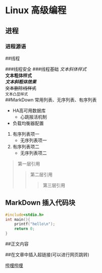 # Linux 高级编程

## 进程

### 进程源语

##线程

###线程安全
###线程基础
*文本斜体样式*</br>
**文本粗体样式**</br>
***文本斜粗体效果***</br>
~~文本删除线样式~~</br>
`文本凸显样式`</br>
##MarkDown 常用列表、无序列表、有序列表
* HA高可用数据库
	* 心跳报活机制
* 负载均衡器配置
1. 有序列表项一
	* 无序列表项一
2. 有序列表项二
	* 无序列表项二
> 第一层引用
>> 第二层引用
>>> 第三层引用
## MarkDown 插入代码块

```c
#include<stdio.h>
int main(){
	printf("hello\n");
	return 0;
}

```
##正文内容

##在文章中插入超链接(可以进行网页跳转)

[哔哩哔哩](https://www.bilibili.com/"跳转到b站")

